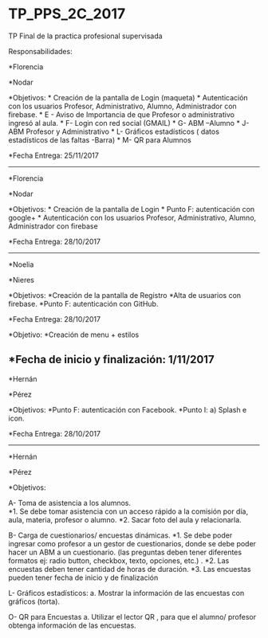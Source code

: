 # TP_PPS_2C_2017
TP Final de la practica profesional supervisada

Responsabilidades:

*Florencia

*Nodar

*Objetivos:
    * Creación de la pantalla de Login (maqueta)
    * Autenticación con los usuarios Profesor, Administrativo, Alumno, Administrador con firebase. 
    * E - Aviso de Importancia de que Profesor o administrativo ingresó al aula.
    * F- Login con red social (GMAIL)
    * G- ABM –Alumno
    * J- ABM Profesor y Administrativo
    * L- Gráficos estadísticos ( datos estadísticos de las faltas -Barra)
    * M- QR para Alumnos
    
*Fecha Entrega: 25/11/2017














--------------------------------------------------------------------------------------
*Florencia

*Nodar

*Objetivos:
    * Creación de la pantalla de Login
    * Punto F: autenticación con google+
    * Autenticación con los usuarios Profesor, Administrativo, Alumno, Administrador con firebase
    
*Fecha Entrega: 28/10/2017
    
--------------------------------------------------------------------------------------
*Noelia

*Nieres

*Objetivos:
    *Creación de la pantalla de Registro
    *Alta de usuarios con firebase.
    *Punto F: autenticación con GitHub.
    
*Fecha Entrega: 28/10/2017

*Objetivo:
    *Creación de menu + estilos
    
*Fecha de inicio y finalización: 1/11/2017
---------------------------------------------------------------------------------------
*Hernán

*Pérez

*Objetivos:
    *Punto F: autenticación con Facebook.
    *Punto I: a) Splash e icon.
    
*Fecha Entrega: 28/10/2017

---------------------------------------------------------------------------------------

*Hernán

*Pérez

*Objetivos:

  A- Toma de asistencia a los alumnos.  
  *1. Se debe tomar asistencia con un acceso rápido a la comisión por día, aula, materia, profesor o 
	  alumno. 
  *2. Sacar foto del aula y relacionarla. 
  
  B- Carga de cuestionarios/ encuestas  dinámicas. 
  *1. Se debe poder ingresar como profesor a un gestor de cuestionarios, donde se debe poder hacer 
      un ABM a un cuestionario. (las preguntas deben tener diferentes formatos ej: radio button, 
      checkbox, texto, opciones, etc.) . 
  *2. Las encuestas deben  tener  cantidad de horas de duración. 
  *3. Las encuestas pueden tener fecha de inicio y de finalización 

  L- Gráficos estadísticos: 
  a. Mostrar la información de las encuestas con gráficos (torta). 
  
  O- QR para Encuestas 
  a. Utilizar el lector QR , para que el alumno/ profesor obtenga información de las encuestas. 
